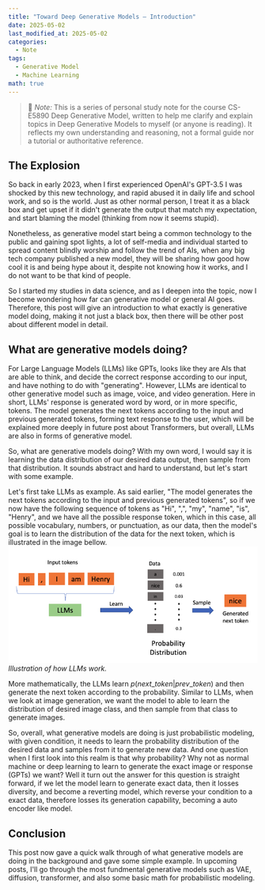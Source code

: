```yaml
---
title: "Toward Deep Generative Models — Introduction"
date: 2025-05-02
last_modified_at: 2025-05-02
categories:
  - Note
tags:
  - Generative Model
  - Machine Learning
math: true
---
```

> 📌 *Note:* This is a series of personal study note for the course CS-E5890 Deep Generative Model, written to help me clarify and explain topics in Deep Generative Models to myself (or anyone is reading). It reflects my own understanding and reasoning, not a formal guide nor a tutorial or authoritative reference. 

## The Explosion
So back in early 2023, when I first experienced OpenAI's GPT-3.5 I was shocked by this new technology, and rapid abused it in daily life and school work, and so is the world. Just as other normal person, I treat it as a black box and get upset if it didn't generate the output that match my expectation, and start blaming the model (thinking from now it seems stupid). 

Nonetheless, as generative model start being a common technology to the public and gaining spot lights, a lot of self-media and individual started to spread content blindly worship and follow the trend of AIs, when any big tech company published a new model, they will be sharing how good how cool it is and being hype about it, despite not knowing how it works, and I do not want to be that kind of people.

So I started my studies in data science, and as I deepen into the topic, now I become wondering how far can generative model or general AI goes. Therefore, this post will give an introduction to what exactly is generative model doing, making it not just a black box, then there will be other post about different model in detail.

## What are generative models doing?
 For Large Language Models (LLMs) like GPTs, looks like they are AIs that are able to think, and decide the correct response according to our input, and have nothing to do with "generating". However, LLMs are identical to other generative model such as image, voice, and video generation. Here in short, LLMs' response is generated word by word, or in more specific, tokens. The model generates the next tokens according to the input and previous generated tokens, forming text response to the user, which will be explained more deeply in future post about Transformers, but overall, LLMs are also in forms of generative model.

So, what are generative models doing? With my own word, I would say it is learning the data distribution of our desired data output, then sample from that distribution. It sounds abstract and hard to understand, but let's start with some example.

Let's first take LLMs as example. As said earlier, "The model generates the next tokens according to the input and previous generated tokens", so if we now have the following sequence of tokens as "Hi", ",", "my", "name", "is", "Henry", and we have all the possible response token, which in this case, all possible vocabulary, numbers, or punctuation, as our data, then the model's goal is to learn the distribution of the data for the next token, which is illustrated in the image bellow.
![Illustration of how LLMs work.](/assets/images/TDGM-1/DGM_EX1.png)*Illustration of how LLMs work.*

More mathematically, the LLMs learn $p(next\_token|prev\_token)$ and then generate the next token according to the probability. Similar to LLMs, when we look at image generation, we want the model to able to learn the distribution of desired image class, and then sample from that class to generate images.

So, overall, what generative models are doing is just probabilistic modeling, with given condition, it needs to learn the probability distribution of the desired data and samples from it to generate new data. And one question when I first look into this realm is that why probability? Why not as normal machine or deep learning to learn to generate the exact image or response (GPTs) we want? Well it turn out the answer for this question is straight forward, if we let the model learn to generate exact data, then it losses diversity, and become a reverting model, which reverse your condition to a exact data, therefore losses its generation capability, becoming a auto encoder like model.

## Conclusion
This post now gave a quick walk through of what generative models are doing in the background and gave some simple example. In upcoming posts, I'll go through the most fundmental generative models such as VAE, diffusion, transformer, and also some basic math for probabilistic modeling.

